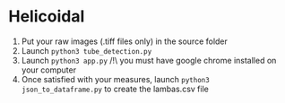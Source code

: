 # Helicoidal

1) Put your raw images (.tiff files only) in the source folder 
2) Launch `python3 tube_detection.py`
3) Launch `python3 app.py`  /!\ you must have google chrome installed on your computer
4) Once satisfied with your measures, launch `python3 json_to_dataframe.py` to create the lambas.csv file
